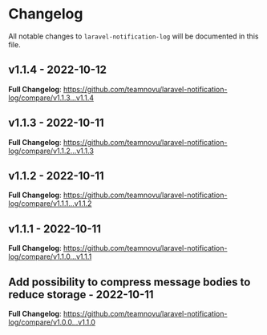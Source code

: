 # Changelog

All notable changes to `laravel-notification-log` will be documented in this file.

## v1.1.4 - 2022-10-12

**Full Changelog**: https://github.com/teamnovu/laravel-notification-log/compare/v1.1.3...v1.1.4

## v1.1.3 - 2022-10-11

**Full Changelog**: https://github.com/teamnovu/laravel-notification-log/compare/v1.1.2...v1.1.3

## v1.1.2 - 2022-10-11

**Full Changelog**: https://github.com/teamnovu/laravel-notification-log/compare/v1.1.1...v1.1.2

## v1.1.1 - 2022-10-11

**Full Changelog**: https://github.com/teamnovu/laravel-notification-log/compare/v1.1.0...v1.1.1

## Add possibility to compress message bodies to reduce storage - 2022-10-11

**Full Changelog**: https://github.com/teamnovu/laravel-notification-log/compare/v1.0.0...v1.1.0
